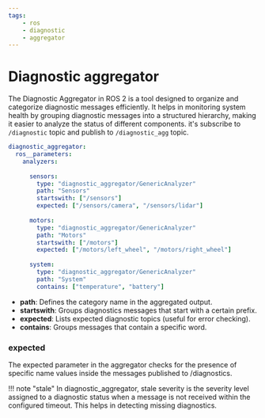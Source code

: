 ```yaml
---
tags:
    - ros
    - diagnostic
    - aggregator
---
```


# Diagnostic aggregator

The Diagnostic Aggregator in ROS 2 is a tool designed to organize and categorize diagnostic messages efficiently. It helps in monitoring system health by grouping diagnostic messages into a structured hierarchy, making it easier to analyze the status of different components. it's subscribe to `/diagnostic` topic and publish to `/diagnostic_agg` topic.

```yaml
diagnostic_aggregator:
  ros__parameters:
    analyzers:
     
      sensors:
        type: "diagnostic_aggregator/GenericAnalyzer"
        path: "Sensors"
        startswith: ["/sensors"]
        expected: ["/sensors/camera", "/sensors/lidar"]
      
      motors:
        type: "diagnostic_aggregator/GenericAnalyzer"
        path: "Motors"
        startswith: ["/motors"]
        expected: ["/motors/left_wheel", "/motors/right_wheel"]
      
      system:
        type: "diagnostic_aggregator/GenericAnalyzer"
        path: "System"
        contains: ["temperature", "battery"]
```

- **path**: Defines the category name in the aggregated output.
- **startswith**: Groups diagnostics messages that start with a certain prefix.
- **expected**: Lists expected diagnostic topics (useful for error checking).
- **contains**: Groups messages that contain a specific word.

### expected

The expected parameter in the aggregator checks for the presence of specific name values inside the messages published to /diagnostics.

!!! note "stale"
    In diagnostic_aggregator, stale severity is the severity level assigned to a diagnostic status when a message is not received within the configured timeout. This helps in detecting missing diagnostics.
     